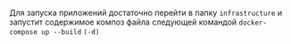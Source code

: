 Для запуска приложений достаточно перейти в папку `infrastructure` и запустит содержимое композ файла следующей командой `docker-compose up --build` `(-d)`